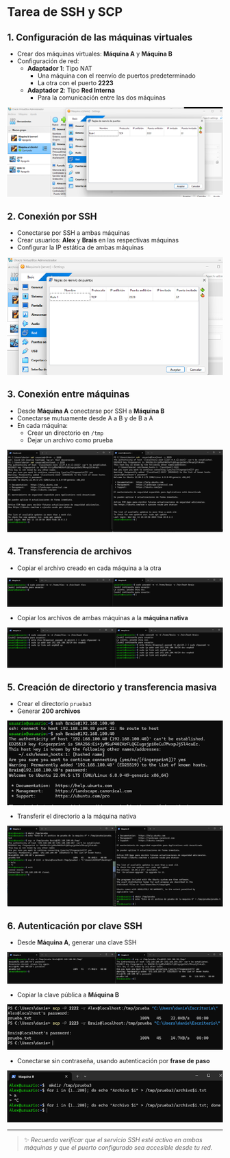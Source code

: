
# Tarea de SSH y SCP

## 1. Configuración de las máquinas virtuales

- Crear dos máquinas virtuales: **Máquina A** y **Máquina B**
- Configuración de red:
  - **Adaptador 1**: Tipo NAT
    - Una máquina con el reenvío de puertos predeterminado
    - La otra con el puerto **2223**
  - **Adaptador 2**: Tipo **Red Interna**
    - Para la comunicación entre las dos máquinas

![Configuración de red](images/page1_img1.png)

## 2. Conexión por SSH

- Conectarse por SSH a ambas máquinas
- Crear usuarios: **Alex** y **Brais** en las respectivas máquinas
- Configurar la IP estática de ambas máquinas

![Configuración IP](images/page1_img2.png)

## 3. Conexión entre máquinas

- Desde **Máquina A** conectarse por SSH a **Máquina B**
- Conectarse mutuamente desde A a B y de B a A
- En cada máquina:
  - Crear un directorio en `/tmp`
  - Dejar un archivo como prueba

![Conexión SSH](images/page2_img1.png)

## 4. Transferencia de archivos

- Copiar el archivo creado en cada máquina a la otra

![SCP entre máquinas](images/page2_img2.png)

- Copiar los archivos de ambas máquinas a la **máquina nativa**

![Copia a máquina nativa](images/page2_img3.png)

## 5. Creación de directorio y transferencia masiva

- Crear el directorio `prueba3`
- Generar **200 archivos**

![Generación de archivos](images/page3_img1.png)

- Transferir el directorio a la máquina nativa

![Transferencia a host](images/page3_img2.png)

## 6. Autenticación por clave SSH

- Desde **Máquina A**, generar una clave SSH

![Generar clave SSH](images/page3_img3.png)

- Copiar la clave pública a **Máquina B**

![Copiar clave a B](images/page4_img1.png)

- Conectarse sin contraseña, usando autenticación por **frase de paso**

![Login sin contraseña](images/page4_img2.png)

---

> ✨ *Recuerda verificar que el servicio SSH esté activo en ambas máquinas y que el puerto configurado sea accesible desde tu red.*
